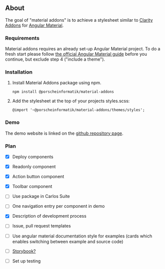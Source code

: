 ## About

The goal of "material addons" is to achieve a stylesheet similar to [Clarity Addons](https://www.npmjs.com/package/@porscheinformatik/clr-addons) for [Angular Material](https://material.angular.io/).

### Requirements

Material addons requires an already set-up Angular Material project. To do a fresh start please follow [the official Angular Material guide](https://material.angular.io/guide/getting-started) before you continue, but exclude step 4 ("include a theme").

### Installation

1.  Install Material Addons package using npm.

    ```
    npm install @porscheinformatik/material-addons
    ```

2.  Add the stylesheet at the top of your projects styles.scss:

    ```
    @import '~@porscheinformatik/material-addons/themes/styles';
    ```

### Demo

The demo website is linked on the [github repository page](https://github.com/porscheinformatik/material-addons).


### Plan
- [x] Deploy components
- [x] Readonly component
- [x] Action button component
- [x] Toolbar component
- [ ] Use package in Carlos Suite 
- [ ] One navigation entry per component in demo
- [x] Description of development process
- [ ] Issue, pull request templates
- [ ] Use angular material documentation style for examples (cards which enables switching between example and source code)
- [ ] [Storybook?](https://storybook.js.org/docs/guides/guide-angular/)
- [ ] Set up testing
 



    
